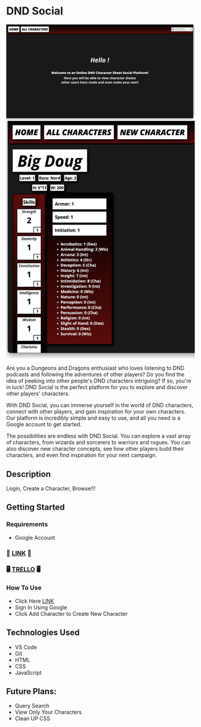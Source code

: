 # DND Social

![dnd social](public/dndsocial.png)
![dnd social 2](public/dndsocial2.png)

Are you a Dungeons and Dragons enthusiast who loves listening to DND podcasts and following the adventures of other players? Do you find the idea of peeking into other people's DND characters intriguing? If so, you're in luck! DND Social is the perfect platform for you to explore and discover other players' characters.

With DND Social, you can immerse yourself in the world of DND characters, connect with other players, and gain inspiration for your own characters. Our platform is incredibly simple and easy to use, and all you need is a Google account to get started.

The possibilities are endless with DND Social. You can explore a vast array of characters, from wizards and sorcerers to warriors and rogues. You can also discover new character concepts, see how other players build their characters, and even find inspiration for your next campaign.



## Description

Login, Create a Character, Browse!!!

## Getting Started

### Requirements

* Google Account

### 🐉 [LINK](https://dnd-social.fly.dev/) 🐉
### 🖥 [TRELLO](https://dnd-social.fly.dev/) 🖥


### How To Use

* Click Here [LINK](https://dnd-social.fly.dev/)
* Sign In Using Google
* Click Add Character to Create New Character


## Technologies Used

* VS Code
* Git
* HTML
* CSS
* JavaScript

## Future Plans:
 * Query Search 
 * View Only Your Characters
 * Clean UP CSS
